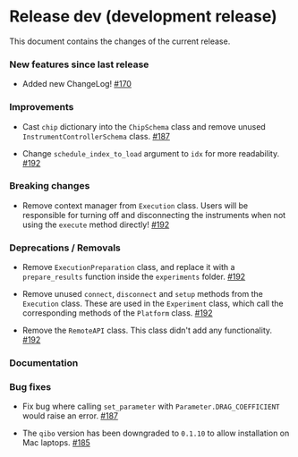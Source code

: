 # Release dev (development release)

This document contains the changes of the current release.

### New features since last release

- Added new ChangeLog!
  [#170](https://github.com/qilimanjaro-tech/qililab/pull/170)

### Improvements

- Cast `chip` dictionary into the `ChipSchema` class and remove unused `InstrumentControllerSchema` class.
  [#187](https://github.com/qilimanjaro-tech/qililab/pull/187)

- Change `schedule_index_to_load` argument to `idx` for more readability.
  [#192](https://github.com/qilimanjaro-tech/qililab/pull/192)

### Breaking changes

- Remove context manager from `Execution` class. Users will be responsible for turning off and disconnecting the
  instruments when not using the `execute` method directly!
  [#192](https://github.com/qilimanjaro-tech/qililab/pull/192)

### Deprecations / Removals

- Remove `ExecutionPreparation` class, and replace it with a `prepare_results` function inside the `experiments` folder.
  [#192](https://github.com/qilimanjaro-tech/qililab/pull/192)

- Remove unused `connect`, `disconnect` and `setup` methods from the `Execution` class. These are used in the
  `Experiment` class, which call the corresponding methods of the `Platform` class.
  [#192](https://github.com/qilimanjaro-tech/qililab/pull/192)

- Remove the `RemoteAPI` class. This class didn't add any functionality.
  [#192](https://github.com/qilimanjaro-tech/qililab/pull/192)

### Documentation

### Bug fixes

- Fix bug where calling `set_parameter` with `Parameter.DRAG_COEFFICIENT` would raise an error.
  [#187](https://github.com/qilimanjaro-tech/qililab/pull/187)

- The `qibo` version has been downgraded to `0.1.10` to allow installation on Mac laptops.
  [#185](https://github.com/qilimanjaro-tech/qililab/pull/185)
